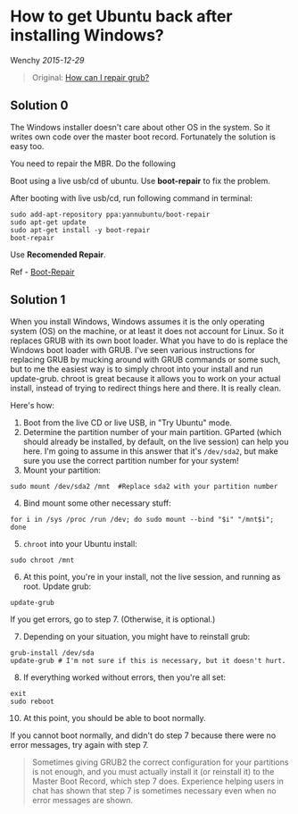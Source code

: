 How to get Ubuntu back after installing Windows?
=====================
Wenchy *2015-12-29*

> Original: [How can I repair grub?](http://askubuntu.com/questions/88384/how-can-i-repair-grub-how-to-get-ubuntu-back-after-installing-windows)

## Solution 0

The Windows installer doesn't care about other OS in the system. So it writes own code over the master boot record. Fortunately the solution is easy too.

You need to repair the MBR. Do the following

Boot using a live usb/cd of ubuntu. Use **boot-repair** to fix the problem.

After booting with live usb/cd, run following command in terminal:

``` shell
sudo add-apt-repository ppa:yannubuntu/boot-repair
sudo apt-get update
sudo apt-get install -y boot-repair
boot-repair
```

Use **Recomended Repair**.

Ref - [Boot-Repair](https://help.ubuntu.com/community/Boot-Repair)

## Solution 1

When you install Windows, Windows assumes it is the only operating system (OS) on the machine, or at least it does not account for Linux. So it replaces GRUB with its own boot loader. What you have to do is replace the Windows boot loader with GRUB. I've seen various instructions for replacing GRUB by mucking around with GRUB commands or some such, but to me the easiest way is to simply chroot into your install and run update-grub. chroot is great because it allows you to work on your actual install, instead of trying to redirect things here and there. It is really clean.

Here's how:

1. Boot from the live CD or live USB, in "Try Ubuntu" mode.
2. Determine the partition number of your main partition. GParted (which should already be installed, by default, on the live session) can help you here. I'm going to assume in this answer that it's `/dev/sda2`, but make sure you use the correct partition number for your system!
3. Mount your partition: 

``` shell
sudo mount /dev/sda2 /mnt  #Replace sda2 with your partition number
```

4. Bind mount some other necessary stuff:

``` shell
for i in /sys /proc /run /dev; do sudo mount --bind "$i" "/mnt$i"; done
```

5. `chroot` into your Ubuntu install:

``` shell
sudo chroot /mnt
```

6. At this point, you're in your install, not the live session, and running as root. Update grub:

``` shell
update-grub
```

If you get errors, go to step 7. (Otherwise, it is optional.)

7. Depending on your situation, you might have to reinstall grub:

``` shell
grub-install /dev/sda
update-grub # I'm not sure if this is necessary, but it doesn't hurt.
```

8. If everything worked without errors, then you're all set:

``` shell
exit
sudo reboot
```

10. At this point, you should be able to boot normally.

If you cannot boot normally, and didn't do step 7 because there were no error messages, try again with step 7.

> Sometimes giving GRUB2 the correct configuration for your partitions is not enough, and you must actually install it (or reinstall it) to the Master Boot Record, which step 7 does. Experience helping users in chat has shown that step 7 is sometimes necessary even when no error messages are shown.

